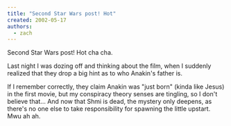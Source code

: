 ```yaml
---
title: "Second Star Wars post! Hot"
created: 2002-05-17
authors: 
  - zach
---
```


Second Star Wars post! Hot cha cha.  
  
Last night I was dozing off and thinking about the film, when I suddenly realized that they drop a big hint as to who Anakin's father is.  
  
If I remember correctly, they claim Anakin was "just born" (kinda like Jesus) in the first movie, but my conspiracy theory senses are tingling, so I don't believe that... And now that Shmi is dead, the mystery only deepens, as there's no one else to take responsibility for spawning the little upstart. Mwu ah ah.

